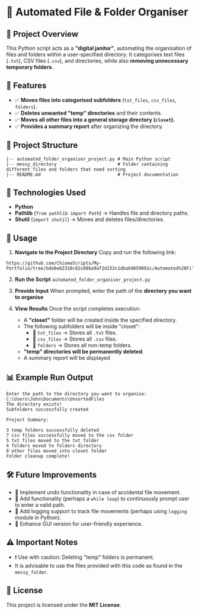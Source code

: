 # 📂 Automated File & Folder Organiser

## 📌 Project Overview
This Python script acts as a **"digital janitor"**, automating the organisation of files and folders within a user-specified directory. It categorises text files (`.txt`), CSV files (`.csv`), and directories, while also **removing unnecessary temporary folders**.

## 🔧 Features
- ✅ **Moves files into categorised subfolders** (`txt_files`, `csv_files`, `folders`).
- ✅ **Deletes unwanted "temp" directories** and their contents.
- ✅ **Moves all other files into a general storage directory (`closet`).**
- ✅ **Provides a summary report** after organizing the directory.

## 📂 Project Structure
```
|-- automated_folder_organiser_project.py # Main Python script
|-- messy_directory                       # Folder containing different files and folders that need sorting
|-- README.md                             # Project documentation
```


## 🚀 Technologies Used
- **Python**
- **Pathlib** (`from pathlib import Path`) → Handles file and directory paths.
- **Shutil** (`import shutil`) → Moves and deletes files/directories.

## 📜 Usage

1. **Navigate to the Project Directory**
   Copy and run the following link:
```
https://github.com/ChiomaScripts/My-Portfolio/tree/bde6e62310c82c08ba9af2d153c1dbab9659891c/Automated%20Files%20%26%20Folders%20Organiser
```

2. **Run the Script**
   `automated_folder_organiser_project.py`

3. **Provide Input**
   When prompted, enter the path of the **directory you want to organise**

4. **View Results**
   Once the script completes execution:
   - A **"closet"** folder will be created inside the specified directory.
   - The following subfolders will be inside "closet":
     - 📂 `txt_files` → Stores all `.txt` files.
     - 📂 `csv_files` → Stores all `.csv` files.
     - 📂 `folders` → Stores all non-temp folders.
   - **"temp" directories will be permanently deleted**.
   - A summary report will be displayed

## 📊 Example Run Output
```
Enter the path to the directory you want to organise: C:\Users\John\Documents\UnsortedFiles
The directory exists!
Subfolders successfully created

Project Summary:

3 temp folders successfully deleted
7 csv files successfully moved to the csv folder
5 txt files moved to the txt folder
4 folders moved to folders directory
8 other files moved into closet folder
Folder cleanup complete!
```

## 🛠 Future Improvements
- 🔹 Implement undo functionality in case of accidental file movement.
- 🔹 Add functionality (perhaps a `while loop`) to continuously prompt user to enter a valid path.
- 🔹 Add logging support to track file movements (perhaps using `logging` module in Python).
- 🔹 Enhance GUI version for user-friendly experience.

## ⚠️ Important Notes
- ❗ Use with caution: Deleting "temp" folders is permanent.
- It is advisable to use the files provided with this code as found in the `messy_folder`.

## 📜 License
This project is licensed under the **MIT License**.
